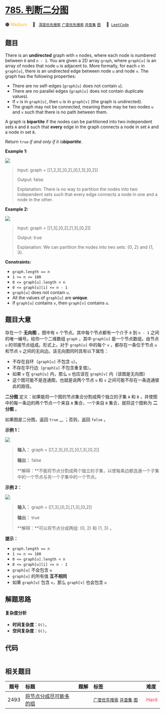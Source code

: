 # [785. 判断二分图](https://leetcode.com/problems/is-graph-bipartite)

🟠 <font color=#ffb800>Medium</font>&emsp; 🔖&ensp; [`深度优先搜索`](/leetcode-js/outline/tag/depth-first-search.md) [`广度优先搜索`](/leetcode-js/outline/tag/breadth-first-search.md) [`并查集`](/leetcode-js/outline/tag/union-find.md) [`图`](/leetcode-js/outline/tag/graph.md)&emsp; 🔗&ensp;[`LeetCode`](https://leetcode.com/problems/is-graph-bipartite)

## 题目

There is an **undirected** graph with `n` nodes, where each node is numbered
between `0` and `n - 1`. You are given a 2D array `graph`, where `graph[u]` is
an array of nodes that node `u` is adjacent to. More formally, for each `v` in
`graph[u]`, there is an undirected edge between node `u` and node `v`. The
graph has the following properties:

  * There are no self-edges (`graph[u]` does not contain `u`).
  * There are no parallel edges (`graph[u]` does not contain duplicate values).
  * If `v` is in `graph[u]`, then `u` is in `graph[v]` (the graph is undirected).
  * The graph may not be connected, meaning there may be two nodes `u` and `v` such that there is no path between them.

A graph is **bipartite** if the nodes can be partitioned into two independent
sets `A` and `B` such that **every** edge in the graph connects a node in set
`A` and a node in set `B`.

Return `true` _if and only if it is**bipartite**_.



**Example 1:**

![](https://assets.leetcode.com/uploads/2020/10/21/bi2.jpg)

> Input: graph = [[1,2,3],[0,2],[0,1,3],[0,2]]
> 
> Output: false
> 
> Explanation: There is no way to partition the nodes into two independent sets such that every edge connects a node in one and a node in the other.

**Example 2:**

![](https://assets.leetcode.com/uploads/2020/10/21/bi1.jpg)

> Input: graph = [[1,3],[0,2],[1,3],[0,2]]
> 
> Output: true
> 
> Explanation: We can partition the nodes into two sets: {0, 2} and {1, 3}.



**Constraints:**

  * `graph.length == n`
  * `1 <= n <= 100`
  * `0 <= graph[u].length < n`
  * `0 <= graph[u][i] <= n - 1`
  * `graph[u]` does not contain `u`.
  * All the values of `graph[u]` are **unique**.
  * If `graph[u]` contains `v`, then `graph[v]` contains `u`.


## 题目大意

存在一个 **无向图** ，图中有 `n` 个节点。其中每个节点都有一个介于 `0` 到 `n - 1` 之间的唯一编号。给你一个二维数组 `graph`
，其中 `graph[u]` 是一个节点数组，由节点 `u` 的邻接节点组成。形式上，对于 `graph[u]` 中的每个 `v` ，都存在一条位于节点
`u` 和节点 `v` 之间的无向边。该无向图同时具有以下属性：

  * 不存在自环（`graph[u]` 不包含 `u`）。
  * 不存在平行边（`graph[u]` 不包含重复值）。
  * 如果 `v` 在 `graph[u]` 内，那么 `u` 也应该在 `graph[v]` 内（该图是无向图）
  * 这个图可能不是连通图，也就是说两个节点 `u` 和 `v` 之间可能不存在一条连通彼此的路径。

**二分图** 定义：如果能将一个图的节点集合分割成两个独立的子集 `A` 和 `B` ，并使图中的每一条边的两个节点一个来自 `A` 集合，一个来自
`B` 集合，就将这个图称为 **二分图** 。

如果图是二分图，返回 `true` __ ；否则，返回 `false` 。

**示例 1：**

![](https://assets.leetcode.com/uploads/2020/10/21/bi2.jpg)

> 
> 
> 
> 
> 
> **输入：** graph = [[1,2,3],[0,2],[0,1,3],[0,2]]
> 
> **输出：** false
> 
> **解释：**不能将节点分割成两个独立的子集，以使每条边都连通一个子集中的一个节点与另一个子集中的一个节点。

**示例 2：**

![](https://assets.leetcode.com/uploads/2020/10/21/bi1.jpg)

> 
> 
> 
> 
> 
> **输入：** graph = [[1,3],[0,2],[1,3],[0,2]]
> 
> **输出：** true
> 
> **解释：**可以将节点分成两组: {0, 2} 和 {1, 3} 。

**提示：**

  * `graph.length == n`
  * `1 <= n <= 100`
  * `0 <= graph[u].length < n`
  * `0 <= graph[u][i] <= n - 1`
  * `graph[u]` 不会包含 `u`
  * `graph[u]` 的所有值 **互不相同**
  * 如果 `graph[u]` 包含 `v`，那么 `graph[v]` 也会包含 `u`


## 解题思路

#### 复杂度分析

- **时间复杂度**：`O()`，
- **空间复杂度**：`O()`，

## 代码

```javascript

```

## 相关题目

<!-- prettier-ignore -->
| 题号 | 标题 | 题解 | 标签 | 难度 |
| :------: | :------ | :------: | :------ | :------ |
| 2493 | [将节点分成尽可能多的组](https://leetcode.com/problems/divide-nodes-into-the-maximum-number-of-groups) |  |  [`广度优先搜索`](/leetcode-js/outline/tag/breadth-first-search.md) [`并查集`](/leetcode-js/outline/tag/union-find.md) [`图`](/leetcode-js/outline/tag/graph.md) | <font color=#ff334b>Hard</font> |

<style>
.blue {
    background-color: #096dd9;
    padding: 0.25rem 0.5rem;
    margin: 0;
    font-size: 0.85em;
    border-radius: 3px;
    color: white;
    font-weight: 500;
}
table th:first-of-type { width: 10%; }
table th:nth-of-type(2) { width: 35%; }
table th:nth-of-type(3) { width: 10%; }
table th:nth-of-type(4) { width: 35%; }
table th:nth-of-type(5) { width: 10%; }
</style>
